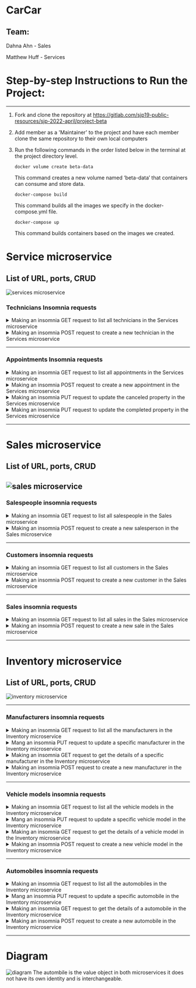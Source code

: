 # CarCar

## Team:
Dahna Ahn - Sales

Matthew Huff - Services


# Step-by-step Instructions to Run the Project:
---------------------------------------------------------
1. Fork and clone the repository at https://gitlab.com/sjp19-public-resources/sjp-2022-april/project-beta

2. Add member as a 'Maintainer' to the project and have each member clone the same repository to their own local computers

3. Run the following commands in the order listed below in the terminal at the project directory level.

    `docker volume create beta-data`

    This command creates a new volume named ‘beta-data’ that containers can consume and store data.

    `docker-compose build`

    This command builds all the images we specify in the docker-compose.yml file.

    `docker-compose up`

    This command builds containers based on the images we created.


# Service microservice
## List of URL, ports, CRUD
![services microservice](/ServicesREADME.png)
### Technicians Insomnia requests

<details>
<summary>Making an insomnia GET request to list all technicians in the Services microservice</summary>

```
    {
        "technicians": [
            {
                "first_name": "Sean",
                "last_name": "Myrom",
                "employee_number": 101,
                "id": 2
            },

            ...
        ]
    }
```
The GET request will return a dictionarey with the key "technicians" with a value of a list of dictionaries with the keys for first_name, last_name, employee_number, and id.

</details>

<details>
<summary>Making an insomnia POST request to create a new technician in the Services microservice</summary>
JSON Body:

```
    {
	"first_name": "Sean",
	"last_name":"Myrom",
	"employee_number": "101"
    }
```

Requires a first_name, last_name, and employee_number field.

Returns:
```
    {
	"first_name": "Sean",
	"last_name": "Myrom",
	"employee_number": "101"
    }
```
The employee_number serves as the unique identifyer. 
</details>



---
### Appointments Insomnia requests

<details>
<summary>Making an insomnia GET request to list all appointments in the Services microservice</summary>

```

    {
        "appointments": [
            {
                "href": "/api/appointments/3",
                "customer_name": "Jane Smith",
                "date_time": "2023-03-11T09:00:00+00:00",
                "description": "Oil change",
                "VIP": true,
                "completed": true,
                "canceled": false,
                "technician": {
                    "first_name": "Sean",
                    "last_name": "Myrom",
                    "employee_number": 101,
                    "id": 2
                },
                "id": 3,
                "vin": "sdlkfj123"
            },

            ...
        ]
    }
```
The GET request will return a list of all the appointments.

</details>

<details>
<summary>Making an insomnia POST request to create a new appointment in the Services microservice</summary>

```

    {
    "vin": "sdlkfj123777",
    "customer_name": "Jane Smith",
    "description": "Oil change",
    "date_time": "2023-03-11T09:00:00",
    "technician": 101
    }
```

Requires a vin, customer_name, description, date_time and technician field.

Returns:
```
    {
	"href": "/api/appointments/8",
	"customer_name": "Jane Smith",
	"date_time": "2023-03-11T09:00:00",
	"description": "Oil change",
	"VIP": false,
	"completed": false,
	"canceled": false,
	"technician": {
		"first_name": "Sean",
		"last_name": "Myrom",
		"employee_number": 101,
		"id": 2
	},
	"id": 8,
	"vin": "sdlkfj123777"
    }
```
</details>

<details>
<summary>Making an insomnia PUT request to update the canceled property in the Services microservice</summary>

```

    {
        "canceled": true
    }
```
Returns:

```
    {
        "href": "/api/appointments/4",
        "customer_name": "Test",
        "date_time": "2023-04-26T22:39:00+00:00",
        "description": "Ring",
        "VIP": false,
        "completed": false,
        "canceled": true,
        "technician": {
            "first_name": "Sean",
            "last_name": "Myrom",
            "employee_number": 101,
            "id": 2
        },
        "id": 4,
        "vin": "FOUR"
    }
```
The return is the detail view of the appointment with the id and the updated canceled property set to true.
</details>

<details>
<summary>Making an insomnia PUT request to update the completed property in the Services microservice</summary>

```

    {
        "completed": true
    }
```
Returns:

```
    {
        "href": "/api/appointments/4",
        "customer_name": "Test",
        "date_time": "2023-04-26T22:39:00+00:00",
        "description": "Ring",
        "VIP": false,
        "completed": true,
        "canceled": false,
        "technician": {
            "first_name": "Sean",
            "last_name": "Myrom",
            "employee_number": 101,
            "id": 2
        },
        "id": 4,
        "vin": "FOUR"
    }
```
The return is the detail view of the appointment with the id and the updated completed property set to true.
</details>


---

# Sales microservice
## List of URL, ports, CRUD
![sales microservice](/SalesREADME.png)
---
### Salespeople insomnia requests

<details>
<summary>Making an insomnia GET request to list all salespeople in the Sales microservice</summary>
<br>

    {
	    "salesperson": [
		    {
			"first_name": "Curiouserer",
			"last_name": "George",
			"employee_id": "Cgeorge",
			"id": 1
		    }
	    ]
    }
The GET request will return a list of all the salespeople detail information with the key "salesperson".

</details>

<details>
<summary>Making an insomnia POST request to create a new salesperson in the Sales microservice</summary>

```

    {
        "first_name": "Curiouserer",
        "last_name": "George",
        "employee_id": "Cgeorge",
    }
```
Requires a first name, last name, employee id, and ID field.

Returns:
```
{
	"first_name": "Curiouserer",
	"last_name": "George",
	"employee_id": "Cgeorge",
	"id": 2
}
```
The return includes the id property for the new salesperson.
</details>

---
### Customers insomnia requests

<details>
<summary>Making an insomnia GET request to list all customers in the Sales microservice</summary>

```

    {
	"customer": [
            {
                "first_name": "d",
                "last_name": "test",
                "address": "123 house",
                "phone_number": 123456789,
                "id": 1
            }
	    ]
    }
```
The GET request will return a list of all the customer details detail information with the key "customer".

</details>

<details>
<summary>Making an insomnia POST request to create a new customer in the Sales microservice</summary>

```

    {
    "first_name": "testing",
    "last_name": "test",
    "address": "123 house",
    "phone_number": 123456789
    }
```
Requires a first name, last name, address, and phone number field.

Returns:
```
    {
	"first_name": "testing",
	"last_name": "test",
	"address": "123 house",
	"phone_number": 123456789,
	"id": 1
}

```
The return includes the id property for the new customer.


</details>

---
### Sales insomnia requests

<details>
<summary>Making an insomnia GET request to list all sales in the Sales microservice</summary>
<br>

    {
        "sales": [
            {
                "id": 1,
                "price": 1234567,
                "salesperson": {
                    "first_name": "Curiouserer",
                    "last_name": "George",
                    "employee_id": "Cgeorge",
                    "id": 1
                },
                "customer": {
                    "first_name": "d",
                    "last_name": "test",
                    "address": "123 house",
                    "phone_number": 123456789,
                    "id": 1
                },
                "automobile": {
                    "vin": "1C3CC5FB2AN120174",
                    "import_href": "/api/automobiles/1C3CC5FB2AN120174/"
                }
            }
        ]
    }
The GET request will return return the details of the sale with the key "sales". Inside the "sales" there will be three dictionaries with the keys of "salesperson", "customer", and "automobile" that show the details of the salesperson, customer, and automobile, respectively.
</details>


<details>
<summary>Making an insomnia POST request to create a new sale in the Sales microservice</summary>

```

    {
	"price": 1234567,
	"salesperson": 1,
	"customer": 1,
	"automobile": "1C3CC5FB2AN120174"
    }
```
Requires the price, the id of an existing salesperson, id of an existing customer, and VIN of an existing automobile.

Returns:
```
{
	"id": 1,
	"price": 1234567,
	"salesperson": {
		"first_name": "Matthew",
		"last_name": "Huff",
		"employee_id": "460",
		"id": 1
	},
	"customer": {
		"first_name": "testing",
		"last_name": "test",
		"address": "123 house",
		"phone_number": 123456789,
		"id": 1
	},
	"automobile": {
		"vin": "ASD12340",
		"import_href": "/api/automobiles/ASD12340/"
	}
}

```
The return includes the information of the sales person, customer, and automobile associated with the id properties and the VIN of the vehicle.
</details>

---

# Inventory microservice
## List of URL, ports, CRUD
![inventory microservice](/InventoryREADME.png)

---
### Manufacturers insomnia requests
<details>
<summary>Making an insomnia GET request to list all the manufacturers in the Inventory microservice</summary>
<br>

    {
        "manufacturers": [
            {
            "href": "/api/manufacturers/1/",
            "id": 1,
            "name": "Daimler-Chrysler"
            }
        ]
    }
The GET request will return a list of all the manufacturers and details at the key "manufacturers".
</details>

<details>
<summary>Mang an insomnia PUT request to update a specific manufacturer in the Inventory microservice</summary>

```

    {
    "name": "Chrysler"
    }
```
The PUT request only requires the updated name of the manufacturer.

Returns:
```
    {
        "href": "/api/manufacturers/1/",
        "id": 1,
        "name": "Chrysler"
    }

```
The return is the detail view with the updated property value.
</details>


<details>
<summary>Making an insomnia GET request to get the details of a specific manufacturer in the Inventory microservice</summary>
<br>

    {
    "href": "/api/manufacturers/1/",
    "id": 1,
    "name": "Chrysler"
    }
The GET request at the specified ID will return the name, href, and ID of the manufacturer.
</details>

<details>
<summary>Making an insomnia POST request to create a new manufacturer in the Inventory microservice</summary>

```

    {
	"name": "Tesla"
    }
```
Requires the name of the manufacturer.

Returns:
```
   {
	"href": "/api/manufacturers/4/",
	"id": 4,
	"name": "Tesla"
} 
The return includes the created id property and href property.
```
</details>

---

### Vehicle models insomnia requests
<details>
<summary>Making an insomnia GET request to list all the vehicle models in the Inventory microservice</summary>
<br>

    {
        "models": [
            {
            "href": "/api/models/1/",
            "id": 1,
            "name": "Sebring",
            "picture_url": "https://upload.wikimedia.org/wikipedia/commons/thumb/7/71/Chrysler_Sebring_front_20090302.jpg/320px-Chrysler_Sebring_front_20090302.jpg",
            "manufacturer": {
                "href": "/api/manufacturers/1/",
                "id": 1,
                "name": "Daimler-Chrysler"
            }
            }
        ]
    }
The GET request will return a list of all the vehicle models and details at the key "models".
</details>

<details>
<summary>Mang an insomnia PUT request to update a specific vehicle model in the Inventory microservice</summary>

```

    {
    "name": "Sebring",
    "picture_url": "https://upload.wikimedia.org/wikipedia/commons/thumb/7/71/Chrysler_Sebring_front_20090302.jpg/320px-Chrysler_Sebring_front_20090302.jpg"
    }
```
The PUT request requires the updated name and picture URL of the vehicle model.

Returns:
```
{
	"href": "/api/models/1/",
	"id": 1,
	"name": "Sebring",
	"picture_url": "https://upload.wikimedia.org/wikipedia/commons/thumb/7/71/Chrysler_Sebring_front_20090302.jpg/320px-Chrysler_Sebring_front_20090302.jpg",
	"manufacturer": {
		"href": "/api/manufacturers/1/",
		"id": 1,
		"name": "Chrysler"
	}
}
```
The return is the updated detail view with the modifed name and picature_url.
</details>

<details>
<summary>Making an insomnia GET request to get the details of a vehicle model in the Inventory microservice</summary>
<br>

    {
    "href": "/api/models/1/",
    "id": 1,
    "name": "Sebring",
    "picture_url": "https://upload.wikimedia.org/wikipedia/commons/thumb/7/71/Chrysler_Sebring_front_20090302.jpg/320px-Chrysler_Sebring_front_20090302.jpg",
    "manufacturer": {
        "href": "/api/manufacturers/1/",
        "id": 1,
        "name": "Daimler-Chrysler"
    }
    }
The GET request will return the href, id, name, picture URL of the vehicle model and the manufacturer information.
</details>

<details>
<summary>Making an insomnia POST request to create a new vehicle model in the Inventory microservice</summary>

```

    {
    "name": "Sebring",
    "picture_url": "https://upload.wikimedia.org/wikipedia/commons/thumb/7/71/Chrysler_Sebring_front_20090302.jpg/320px-Chrysler_Sebring_front_20090302.jpg",
    "manufacturer_id": 1
    }
```
Requires the name of the vehicle model, a URL of the image, and the id of the manufacturer.

Returns:
```
    {
	"href": "/api/models/3/",
	"id": 3,
	"name": "Sebring",
	"picture_url": "https://upload.wikimedia.org/wikipedia/commons/thumb/7/71/Chrysler_Sebring_front_20090302.jpg/320px-Chrysler_Sebring_front_20090302.jpg",
	"manufacturer": {
		"href": "/api/manufacturers/1/",
		"id": 1,
		"name": "Chrysler"
	}
}

```
The return is the detail view of the new model. 
</details>

---

### Automobiles insomnia requests
<details>
<summary>Making an insomnia GET request to list all the automobiles in the Inventory microservice</summary>
<br>

    {
    "autos": [
        {
        "href": "/api/automobiles/1C3CC5FB2AN120174/",
        "id": 1,
        "color": "yellow",
        "year": 2013,
        "vin": "1C3CC5FB2AN120174",
        "model": {
            "href": "/api/models/1/",
            "id": 1,
            "name": "Sebring",
            "picture_url": "https://upload.wikimedia.org/wikipedia/commons/thumb/7/71/Chrysler_Sebring_front_20090302.jpg/320px-Chrysler_Sebring_front_20090302.jpg",
            "manufacturer": {
            "href": "/api/manufacturers/1/",
            "id": 1,
            "name": "Daimler-Chrysler"
            }
        },
        "sold": false
        }
    ]
    }

The GET request will return a list of all the automobiles and details at the key "autos".
</details>

<details>
<summary>Mang an insomnia PUT request to update a specific automobile in the Inventory microservice</summary>

```

    {
    "color": "red",
    "year": 2012,
    "sold": true
    }
```
The PUT request requires the updated color, year and whether the automobile has been sold as true or false.

Returns:
```
    {
	"href": "/api/automobiles/12k3jlhnb1kl23/",
	"id": 4,
	"color": "red",
	"year": 2012,
	"vin": "12k3jlhnb1kl23",
	"model": {
		"href": "/api/models/1/",
		"id": 1,
		"name": "Sebring",
		"picture_url": "https://upload.wikimedia.org/wikipedia/commons/thumb/7/71/Chrysler_Sebring_front_20090302.jpg/320px-Chrysler_Sebring_front_20090302.jpg",
		"manufacturer": {
			"href": "/api/manufacturers/1/",
			"id": 1,
			"name": "Chrysler"
		}
	},
	"sold": true
}

```
The return is the detail view with the updated properties.
</details>

<details>
<summary>Making an insomnia GET request to get the details of a automobile in the Inventory microservice</summary>
<br>

    {
    "href": "/api/automobiles/1C3CC5FB2AN120174/",
    "id": 1,
    "color": "yellow",
    "year": 2013,
    "vin": "1C3CC5FB2AN120174",
    "model": {
        "href": "/api/models/1/",
        "id": 1,
        "name": "Sebring",
        "picture_url": "https://upload.wikimedia.org/wikipedia/commons/thumb/7/71/Chrysler_Sebring_front_20090302.jpg/320px-Chrysler_Sebring_front_20090302.jpg",
        "manufacturer": {
        "href": "/api/manufacturers/1/",
        "id": 1,
        "name": "Daimler-Chrysler"
        }
    },
    "sold": false
    }
The GET will request return the details of the automobile and the details of the model.
</details>


<details>
<summary>Making an insomnia POST request to create a new automobile in the Inventory microservice</summary>

```

    {
    "color": "red",
    "year": 2012,
    "vin": "1C3CC5FB2AN120174",
    "model_id": 1
    }
```
Requires the color of the automobile, the year it was created, a unique VIN number, and the id of the vehicle model.

Returns:
```
{
	"href": "/api/automobiles/1C3CC5FB2AN120174/",
	"id": 8,
	"color": "red",
	"year": 2012,
	"vin": "1C3CC5FB2AN120174",
	"model": {
		"href": "/api/models/1/",
		"id": 1,
		"name": "Sebring",
		"picture_url": "https://upload.wikimedia.org/wikipedia/commons/thumb/7/71/Chrysler_Sebring_front_20090302.jpg/320px-Chrysler_Sebring_front_20090302.jpg",
		"manufacturer": {
			"href": "/api/manufacturers/1/",
			"id": 1,
			"name": "Chrysler"
		}
	},
	"sold": false
}

```
The return is the detail view of the new Automobile.
</details>

---

# Diagram
![diagram](/diagram.png)
The autombile is the value object in both microservices it does not have its own identity and is interchangeable.
